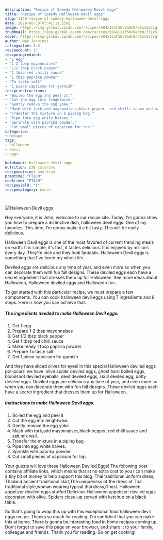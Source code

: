 ```yaml
---
description: "Recipe of Speedy Halloween Devil eggs"
title: "Recipe of Speedy Halloween Devil eggs"
slug: 1149-recipe-of-speedy-halloween-devil-eggs
date: 2020-08-30T05:41:11.259Z
image: https://img-global.cpcdn.com/recipes/084a12af56c8adc0/751x532cq70/halloween-devil-eggs-recipe-main-photo.jpg
thumbnail: https://img-global.cpcdn.com/recipes/084a12af56c8adc0/751x532cq70/halloween-devil-eggs-recipe-main-photo.jpg
cover: https://img-global.cpcdn.com/recipes/084a12af56c8adc0/751x532cq70/halloween-devil-eggs-recipe-main-photo.jpg
author: May Jennings
ratingvalue: 3.8
reviewcount: 13
recipeingredient:
- "1 egg"
- "1-2 tbsp mayonnaises"
- "1/2 tbsp black pepper"
- "1 tbsp red chilli sauce"
- "1 tbsp paprika powder"
- "To taste salt"
- "1 piece capsicum for garnish"
recipeinstructions:
- "Boiled the egg and peel it."
- "Cut the egg into lenghtwise."
- "Gently remove the egg yoke."
- "Mash with fork,add mayonnaises,black pepper, red chilli sauce and salt,mix well."
- "Transfer the mixture in a piping bag."
- "Pipe into egg white halves."
- "Sprinkle with paprika powder."
- "Cut small pieces of capsicum for top."
categories:
- Recipe
tags:
- halloween
- devil
- eggs

katakunci: halloween devil eggs 
nutrition: 228 calories
recipecuisine: American
preptime: "PT10M"
cooktime: "PT44M"
recipeyield: "1"
recipecategory: Lunch

---
```



![Halloween Devil eggs](https://img-global.cpcdn.com/recipes/084a12af56c8adc0/751x532cq70/halloween-devil-eggs-recipe-main-photo.jpg)

Hey everyone, it is John, welcome to our recipe site. Today, I'm gonna show you how to prepare a distinctive dish, halloween devil eggs. One of my favorites. This time, I'm gonna make it a bit tasty. This will be really delicious.

Halloween Devil eggs is one of the most favored of current trending meals on earth. It is simple, it's fast, it tastes delicious. It is enjoyed by millions every day. They're nice and they look fantastic. Halloween Devil eggs is something that I've loved my whole life.

Deviled eggs are delicious any time of year, and even more so when you can decorate them with fun fall designs. These deviled eggs each have a secret ingredient that dresses them up for Halloween. See more ideas about Halloween, Halloween deviled eggs and Halloween fun.


To get started with this particular recipe, we must prepare a few components. You can cook halloween devil eggs using 7 ingredients and 8 steps. Here is how you can achieve that.

<!--inarticleads1-->

##### The ingredients needed to make Halloween Devil eggs:

1. Get 1 egg
1. Prepare 1-2 tbsp mayonnaises
1. Get 1/2 tbsp black pepper
1. Get 1 tbsp red chilli sauce
1. Make ready 1 tbsp paprika powder
1. Prepare To taste salt
1. Get 1 piece capsicum for garnish


And they have sliced olives for eyes! In this special Halloween deviled eggs pot-pourri we have: olive spider deviled eggs, ghost hard boiled eggs, bloodshot deviled eyeballs, devil deviled eggs, skull deviled egg, batty deviled eggs. Deviled eggs are delicious any time of year, and even more so when you can decorate them with fun fall designs. These deviled eggs each have a secret ingredient that dresses them up for Halloween. 

<!--inarticleads2-->

##### Instructions to make Halloween Devil eggs:

1. Boiled the egg and peel it.
1. Cut the egg into lenghtwise.
1. Gently remove the egg yoke.
1. Mash with fork,add mayonnaises,black pepper, red chilli sauce and salt,mix well.
1. Transfer the mixture in a piping bag.
1. Pipe into egg white halves.
1. Sprinkle with paprika powder.
1. Cut small pieces of capsicum for top.


Your guests will love these Halloween Deviled Eggs! The following post contains affiliate links, which means that at no extra cost to you I can make a tiny bit of money to help support this blog. Thai traditional uniform dress, Thailand ancient traditional skirt,The uniqueness of the dress of Thai traditional style,woman wearing typical thai dress,Ghost. Halloween appetizer deviled eggs stuffed Delicious Halloween appetizer: deviled eggs decorated with olive. Spiders close-up served with ketchup on a black table. 

So that's going to wrap this up with this exceptional food halloween devil eggs recipe. Thanks so much for reading. I'm confident that you can make this at home. There is gonna be interesting food in home recipes coming up. Don't forget to save this page on your browser, and share it to your family, colleague and friends. Thank you for reading. Go on get cooking!
